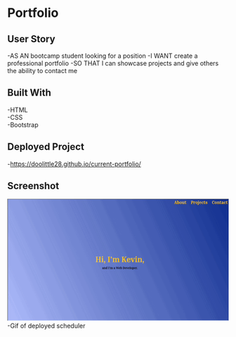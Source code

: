 # Portfolio 

## User Story 

-AS AN bootcamp student looking for a position
-I WANT create a professional portfolio
-SO THAT I can showcase projects and give others the ability to contact me

## Built With 

-HTML  
-CSS   
-Bootstrap  

## Deployed Project

-https://doolittle28.github.io/current-portfolio/  

## Screenshot 

![Portfolio](assets/images/portfoliogif.gif)  
-Gif of deployed scheduler 

